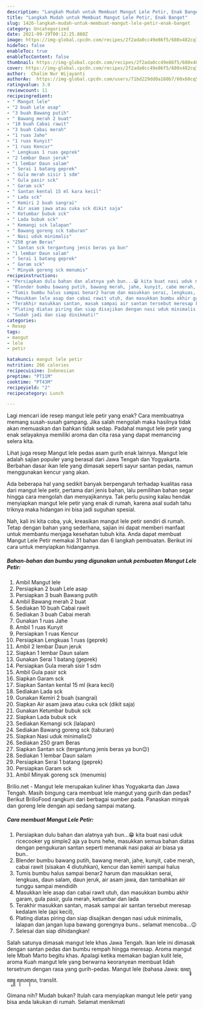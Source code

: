```yaml
---
description: "Langkah Mudah untuk Membuat Mangut Lele Petir, Enak Banget"
title: "Langkah Mudah untuk Membuat Mangut Lele Petir, Enak Banget"
slug: 1426-langkah-mudah-untuk-membuat-mangut-lele-petir-enak-banget
category: Uncategorized
date: 2021-09-29T00:12:25.888Z
image: https://img-global.cpcdn.com/recipes/2f2ada0cc49e86f5/680x482cq70/mangut-lele-petir-foto-resep-utama.jpg
hideToc: false
enableToc: true
enableTocContent: false
thumbnail: https://img-global.cpcdn.com/recipes/2f2ada0cc49e86f5/680x482cq70/mangut-lele-petir-foto-resep-utama.jpg
cover: https://img-global.cpcdn.com/recipes/2f2ada0cc49e86f5/680x482cq70/mangut-lele-petir-foto-resep-utama.jpg
author:  Chalim Nur Wijayanti
authorAv:  https://img-global.cpcdn.com/users/71bd229dd0a160b7/60x60cq50/avatar.jpg
ratingvalue: 3.9
reviewcount: 11
recipeingredient:
- " Mangut lele"
- "2 buah Lele asap"
- "3 buah Bawang putih"
- " Bawang merah 2 buat"
- "10 buah Cabai rawit"
- "3 buah Cabai merah"
- "1 ruas Jahe"
- "1 ruas Kunyit"
- "1 ruas Kencur"
- " Lengkuas 1 ruas geprek"
- "2 lembar Daun jeruk"
- "1 lembar Daun salam"
- " Serai 1 batang geprek"
- " Gula merah sisir 1 sdm"
- " Gula pasir sck"
- " Garam sck"
- " Santan kental 15 ml kara kecil"
- " Lada sck"
- " Kemiri 2 buah sangrai"
- " Air asam jawa atau cuka sck dikit saja"
- " Ketumbar bubuk sck"
- " Lada bubuk sck"
- " Kemangi sck lalapan"
- " Bawang goreng sck taburan"
- " Nasi uduk minimalis"
- "250 gram Beras"
- " Santan sck tergantung jenis beras ya bun"
- "1 lembar Daun salam"
- " Serai 1 batang geprek"
- " Garam sck"
- " Minyak goreng sck menumis"
recipeinstructions:
- "Persiapkan dulu bahan dan alatnya yah bun...😁 kita buat nasi uduk ricecooker yg simple2 aja ya buns hehe, masukkan semua bahan diatas dengan pengukuran santan seperti menanak nasi pakai air biasa ya bun.."
- "Blender bumbu bawang putih, bawang merah, jahe, kunyit, cabe merah, cabai rawit (sisakan 4 diutuhkan), kencur dan kemiri sampai halus"
- "Tumis bumbu halus sampai benar2 harum dan masukkan serai, lengkuas, daun salam, daun jeruk, air asam jawa, dan tambahkan air tunggu sampai mendidih"
- "Masukkan lele asap dan cabai rawit utuh, dan masukkan bumbu akhir garam, gula pasir, gula merah, ketumbar dan lada"
- "Terakhir masukkan santan, masak sampai air santan tersebut meresap kedalam lele (api kecil),"
- "Plating diatas piring dan siap disajikan dengan nasi uduk minimalis, lalapan dan jangan lupa bawang gorengnya buns.. selamat mencoba...😉"
- "Sudah jadi dan siap dinikmati!"
categories:
- Resep
tags:
- mangut
- lele
- petir

katakunci: mangut lele petir 
nutrition: 266 calories
recipecuisine: Indonesian
preptime: "PT11M"
cooktime: "PT43M"
recipeyield: "2"
recipecategory: Lunch

---
```



Lagi mencari ide resep mangut lele petir yang enak? Cara membuatnya memang susah-susah gampang. Jika salah mengolah maka hasilnya tidak akan memuaskan dan bahkan tidak sedap. Padahal mangut lele petir yang enak selayaknya memiliki aroma dan cita rasa yang dapat memancing selera kita.


Lihat juga resep Mangut lele pedas asam gurih enak lainnya. Mangut lele adalah sajian populer yang berasal dari Jawa Tengah dan Yogyakarta. Berbahan dasar ikan lele yang dimasak seperti sayur santan pedas, namun menggunakan kencur yang akan.

Ada beberapa hal yang sedikit banyak berpengaruh terhadap kualitas rasa dari mangut lele petir, pertama dari jenis bahan, lalu pemilihan bahan segar hingga cara mengolah dan menyajikannya. Tak perlu pusing kalau hendak menyiapkan mangut lele petir yang enak di rumah, karena asal sudah tahu triknya maka hidangan ini bisa jadi suguhan spesial.


Nah, kali ini kita coba, yuk, kreasikan mangut lele petir sendiri di rumah. Tetap dengan bahan yang sederhana, sajian ini dapat memberi manfaat untuk membantu menjaga kesehatan tubuh kita. Anda dapat membuat Mangut Lele Petir memakai 31 bahan dan 6 langkah pembuatan. Berikut ini cara untuk menyiapkan hidangannya.

<!--inarticleads1-->

##### Bahan-bahan dan bumbu yang digunakan untuk pembuatan Mangut Lele Petir:

1. Ambil  Mangut lele
1. Persiapkan 2 buah Lele asap
1. Persiapkan 3 buah Bawang putih
1. Ambil  Bawang merah 2 buat
1. Sediakan 10 buah Cabai rawit
1. Sediakan 3 buah Cabai merah
1. Gunakan 1 ruas Jahe
1. Ambil 1 ruas Kunyit
1. Persiapkan 1 ruas Kencur
1. Persiapkan  Lengkuas 1 ruas (geprek)
1. Ambil 2 lembar Daun jeruk
1. Siapkan 1 lembar Daun salam
1. Gunakan  Serai 1 batang (geprek)
1. Persiapkan  Gula merah sisir 1 sdm
1. Ambil  Gula pasir sck
1. Siapkan  Garam sck
1. Siapkan  Santan kental 15 ml (kara kecil)
1. Sediakan  Lada sck
1. Gunakan  Kemiri 2 buah (sangrai)
1. Siapkan  Air asam jawa atau cuka sck (dikit saja)
1. Gunakan  Ketumbar bubuk sck
1. Siapkan  Lada bubuk sck
1. Sediakan  Kemangi sck (lalapan)
1. Sediakan  Bawang goreng sck (taburan)
1. Siapkan  Nasi uduk minimalis😉
1. Sediakan 250 gram Beras
1. Siapkan  Santan sck (tergantung jenis beras ya bun😉)
1. Sediakan 1 lembar Daun salam
1. Persiapkan  Serai 1 batang (geprek)
1. Persiapkan  Garam sck
1. Ambil  Minyak goreng sck (menumis)


Brilio.net - Mangut lele merupakan kuliner khas Yogyakarta dan Jawa Tengah. Masih bingung cara membuat lele mangut yang gurih dan pedas? Berikut BrilioFood rangkum dari berbagai sumber pada. Panaskan minyak dan goreng lele dengan api sedang sampai matang. 

<!--inarticleads2-->

##### Cara membuat Mangut Lele Petir:

1. Persiapkan dulu bahan dan alatnya yah bun...😁 kita buat nasi uduk ricecooker yg simple2 aja ya buns hehe, masukkan semua bahan diatas dengan pengukuran santan seperti menanak nasi pakai air biasa ya bun..
1. Blender bumbu bawang putih, bawang merah, jahe, kunyit, cabe merah, cabai rawit (sisakan 4 diutuhkan), kencur dan kemiri sampai halus
1. Tumis bumbu halus sampai benar2 harum dan masukkan serai, lengkuas, daun salam, daun jeruk, air asam jawa, dan tambahkan air tunggu sampai mendidih
1. Masukkan lele asap dan cabai rawit utuh, dan masukkan bumbu akhir garam, gula pasir, gula merah, ketumbar dan lada
1. Terakhir masukkan santan, masak sampai air santan tersebut meresap kedalam lele (api kecil),
1. Plating diatas piring dan siap disajikan dengan nasi uduk minimalis, lalapan dan jangan lupa bawang gorengnya buns.. selamat mencoba...😉
1. Selesai dan siap dihidangkan!

Salah satunya dimasak mangut lele khas Jawa Tengah. Ikan lele ini dimasak dengan santan pedas dan bumbu rempah hingga meresap. Aroma mangut lele Mbah Marto begitu khas. Apalagi ketika memakan bagian kulit lele, aroma Kuah mangut lele yang berwarna keoranyean membuat lidah tersetrum dengan rasa yang gurih-pedas. Mangut lele (bahasa Jawa: ꦩꦔꦸꦠ꧀ ꦭꦺꦭꦺ, translit. 

Gimana nih? Mudah bukan? Itulah cara menyiapkan mangut lele petir yang bisa anda lakukan di rumah. Selamat menikmati
